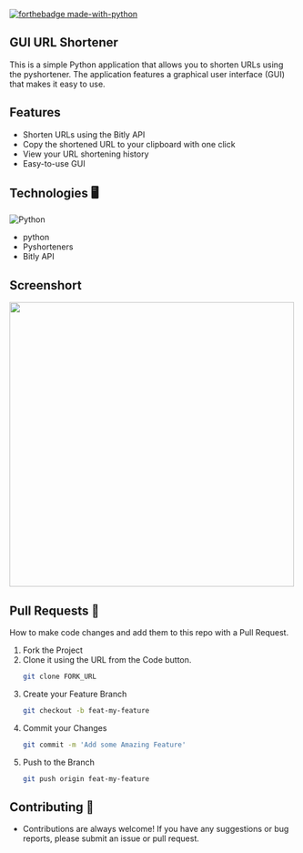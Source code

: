 [![forthebadge made-with-python](http://ForTheBadge.com/images/badges/made-with-python.svg)](https://www.python.org/)

## GUI URL Shortener
This is a simple Python application that allows you to shorten URLs using the pyshortener. The application features a graphical user interface (GUI) that makes it easy to use.

## Features
 - Shorten URLs using the Bitly API
 - Copy the shortened URL to your clipboard with one click
 - View your URL shortening history
 - Easy-to-use GUI
 
 ## Technologies 🖥️
 <img alt="Python" src="https://img.shields.io/badge/python-%2314354C.svg?style=for-the-badge&logo=python&logoColor=white"/>
 
 - python
 - Pyshorteners
 - Bitly API



## Screenshort
<img src="https://github.com/AniketVoidd/GUI-URL-SHORTENER/blob/main/URL%20Shortener/Screenshot%202023-02-19%20135631.jpg" height=500 width=500 >



## Pull Requests 🔀

How to make code changes and add them to this repo with a Pull Request.

1. Fork the Project
1. Clone it using the URL from the Code button.
    ```sh
    git clone FORK_URL
    ```
1. Create your Feature Branch
    ```sh
    git checkout -b feat-my-feature
    ```
1. Commit your Changes
    ```sh
    git commit -m 'Add some Amazing Feature'
    ```
1. Push to the Branch
    ```sh
    git push origin feat-my-feature
    ```
    
  ## Contributing 🤝
 - Contributions are always welcome! If you have any suggestions or bug reports, please submit an issue or pull request.


    
